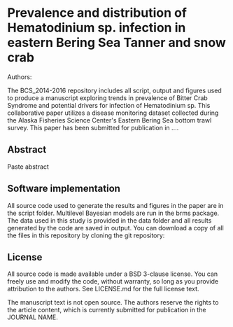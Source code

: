 # Prevalence and distribution of Hematodinium sp. infection in eastern Bering Sea Tanner and snow crab
Authors: 

The BCS_2014-2016 repository includes all script, output and figures used to produce a manuscript exploring trends in prevalence of Bitter Crab Syndrome and potential drivers for infection of Hematodinium sp. This collaborative paper utilizes a disease monitoring dataset collected during the Alaska Fisheries Science Center's Eastern Bering Sea bottom trawl survey. This paper has been submitted for publication in ....

## Abstract
Paste abstract

## Software implementation
All source code used to generate the results and figures in the paper are in the script folder. Multilevel Bayesian models are run in the brms package. The data used in this study is provided in the data folder and all results generated by the code are saved in output. You can download a copy of all the files in this repository by cloning the git repository:

## License
All source code is made available under a BSD 3-clause license. You can freely use and modify the code, without warranty, so long as you provide attribution to the authors. See LICENSE.md for the full license text.

The manuscript text is not open source. The authors reserve the rights to the article content, which is currently submitted for publication in the JOURNAL NAME.

